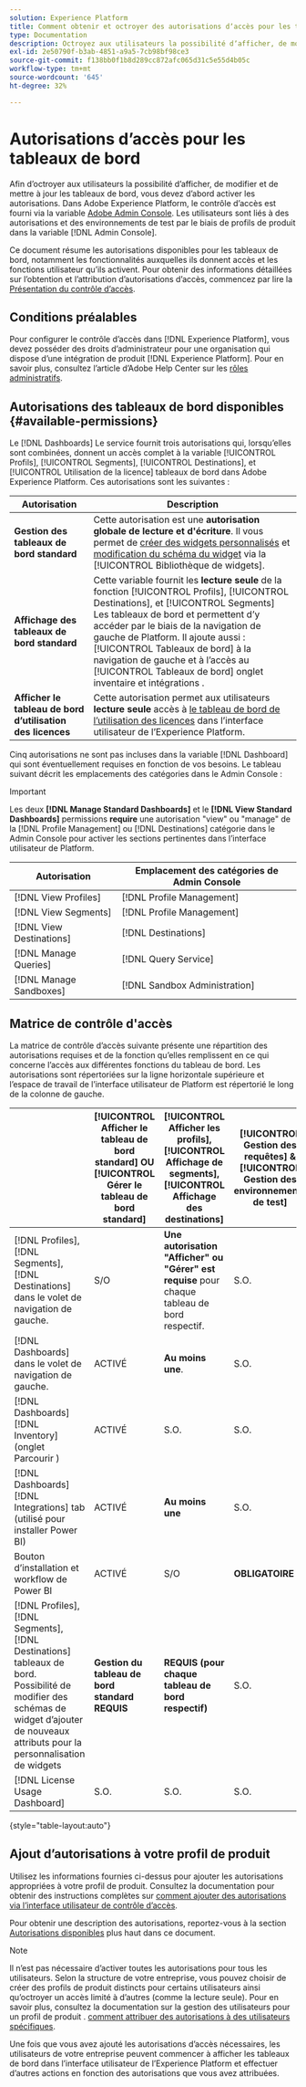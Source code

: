 ```yaml
---
solution: Experience Platform
title: Comment obtenir et octroyer des autorisations dʼaccès pour les tableaux de bord Experience Platform
type: Documentation
description: Octroyez aux utilisateurs la possibilité dʼafficher, de modifier et de mettre à jour les tableaux de bord Experience Platform à lʼaide dʼAdobe Admin Console.
exl-id: 2e50790f-b3ab-4851-a9a5-7cb98bf98ce3
source-git-commit: f138bb0f1b8d289cc872afc065d31c5e55d4b05c
workflow-type: tm+mt
source-wordcount: '645'
ht-degree: 32%

---
```


# Autorisations dʼaccès pour les tableaux de bord

Afin dʼoctroyer aux utilisateurs la possibilité dʼafficher, de modifier et de mettre à jour les tableaux de bord, vous devez dʼabord activer les autorisations. Dans Adobe Experience Platform, le contrôle d’accès est fourni via la variable [Adobe Admin Console](https://adminconsole.adobe.com/). Les utilisateurs sont liés à des autorisations et des environnements de test par le biais de profils de produit dans la variable [!DNL Admin Console].

Ce document résume les autorisations disponibles pour les tableaux de bord, notamment les fonctionnalités auxquelles ils donnent accès et les fonctions utilisateur qu’ils activent. Pour obtenir des informations détaillées sur lʼobtention et lʼattribution dʼautorisations dʼaccès, commencez par lire la [Présentation du contrôle dʼaccès](../access-control/home.md).

## Conditions préalables

Pour configurer le contrôle dʼaccès dans [!DNL Experience Platform], vous devez posséder des droits dʼadministrateur pour une organisation qui dispose dʼune intégration de produit [!DNL Experience Platform]. Pour en savoir plus, consultez l’article d’Adobe Help Center sur les [rôles administratifs](https://helpx.adobe.com/fr/enterprise/using/admin-roles.html).

## Autorisations des tableaux de bord disponibles {#available-permissions}

Le [!DNL Dashboards] Le service fournit trois autorisations qui, lorsqu’elles sont combinées, donnent un accès complet à la variable [!UICONTROL Profils], [!UICONTROL Segments], [!UICONTROL Destinations], et [!UICONTROL Utilisation de la licence] tableaux de bord dans Adobe Experience Platform. Ces autorisations sont les suivantes :

| Autorisation | Description |
|---|---|
| **Gestion des tableaux de bord standard** | Cette autorisation est une **autorisation globale de lecture et d&#39;écriture**. Il vous permet de [créer des widgets personnalisés](./customize/custom-widgets.md) et [modification du schéma du widget](./customize/edit-schema.md) via la [!UICONTROL Bibliothèque de widgets]. |
| **Affichage des tableaux de bord standard** | Cette variable fournit les **lecture seule** de la fonction [!UICONTROL Profils], [!UICONTROL Destinations], et [!UICONTROL Segments] Les tableaux de bord et permettent d’y accéder par le biais de la navigation de gauche de Platform. Il ajoute aussi : [!UICONTROL Tableaux de bord] à la navigation de gauche et à l’accès au [!UICONTROL Tableaux de bord] onglet inventaire et intégrations . |
| **Afficher le tableau de bord d’utilisation des licences** | Cette autorisation permet aux utilisateurs **lecture seule** accès à [le tableau de bord de l’utilisation des licences](./guides/license-usage.md) dans l’interface utilisateur de l’Experience Platform. |

Cinq autorisations ne sont pas incluses dans la variable [!DNL Dashboard] qui sont éventuellement requises en fonction de vos besoins. Le tableau suivant décrit les emplacements des catégories dans le Admin Console :

>[!IMPORTANT]
>
>Les deux **[!DNL Manage Standard Dashboards]** et le **[!DNL View Standard Dashboards]** permissions **require** une autorisation &quot;view&quot; ou &quot;manage&quot; de la [!DNL Profile Management] ou [!DNL Destinations] catégorie dans le Admin Console pour activer les sections pertinentes dans l’interface utilisateur de Platform.

| Autorisation | Emplacement des catégories de Admin Console |
|---|---|
| [!DNL View Profiles] | [!DNL Profile Management] |
| [!DNL View Segments] | [!DNL Profile Management] |
| [!DNL View Destinations] | [!DNL Destinations] |
| [!DNL Manage Queries] | [!DNL Query Service] |
| [!DNL Manage Sandboxes] | [!DNL Sandbox Administration] |

## Matrice de contrôle d&#39;accès

La matrice de contrôle d’accès suivante présente une répartition des autorisations requises et de la fonction qu’elles remplissent en ce qui concerne l’accès aux différentes fonctions du tableau de bord. Les autorisations sont répertoriées sur la ligne horizontale supérieure et l’espace de travail de l’interface utilisateur de Platform est répertorié le long de la colonne de gauche.

|  | [!UICONTROL Afficher le tableau de bord standard] OU [!UICONTROL Gérer le tableau de bord standard] | [!UICONTROL Afficher les profils],<br/>[!UICONTROL Affichage de segments],<br/> [!UICONTROL Affichage des destinations] | [!UICONTROL Gestion des requêtes] &amp; [!UICONTROL Gestion des environnements de test] | [!UICONTROL Afficher le tableau de bord d’utilisation des licences] |
|---|---|---|---|---|
| [!DNL Profiles],<br/>[!DNL Segments],<br/>[!DNL Destinations] dans le volet de navigation de gauche. | S/O | **Une autorisation &quot;Afficher&quot; ou &quot;Gérer&quot; est requise** pour chaque tableau de bord respectif. | S.O. | S.O. |
| [!DNL Dashboards] dans le volet de navigation de gauche. | ACTIVÉ | **Au moins une**. | S.O. | S.O. |
| [!DNL Dashboards] [!DNL Inventory] <br/>(onglet Parcourir ) | ACTIVÉ | S.O. | S.O. | S.O. |
| [!DNL Dashboards] [!DNL Integrations] tab <br/>(utilisé pour installer Power BI) | ACTIVÉ | **Au moins une** | S.O. | S.O. |
| Bouton d’installation et workflow de Power BI | ACTIVÉ | S/O | **OBLIGATOIRE** | S/O |
| [!DNL Profiles],<br/>[!DNL Segments],<br/>[!DNL Destinations] tableaux de bord.<br/>Possibilité de modifier des schémas de widget d’ajouter de nouveaux attributs pour la personnalisation de widgets | **Gestion du tableau de bord standard REQUIS** | **REQUIS (pour chaque tableau de bord respectif)** | S.O. | S.O. |
| [!DNL License Usage Dashboard] | S.O. | S.O. | S.O. | ACTIVÉ |

{style=&quot;table-layout:auto&quot;}

## Ajout d’autorisations à votre profil de produit

Utilisez les informations fournies ci-dessus pour ajouter les autorisations appropriées à votre profil de produit. Consultez la documentation pour obtenir des instructions complètes sur [comment ajouter des autorisations via l’interface utilisateur de contrôle d’accès](../access-control/ui/permissions.md).

Pour obtenir une description des autorisations, reportez-vous à la section [Autorisations disponibles](#available-permissions) plus haut dans ce document.

>[!NOTE]
>
>Il nʼest pas nécessaire dʼactiver toutes les autorisations pour tous les utilisateurs. Selon la structure de votre entreprise, vous pouvez choisir de créer des profils de produit distincts pour certains utilisateurs ainsi quʼoctroyer un accès limité à dʼautres (comme la lecture seule). Pour en savoir plus, consultez la documentation sur la gestion des utilisateurs pour un profil de produit . [comment attribuer des autorisations à des utilisateurs spécifiques](../access-control/ui/users.md).

Une fois que vous avez ajouté les autorisations d’accès nécessaires, les utilisateurs de votre entreprise peuvent commencer à afficher les tableaux de bord dans l’interface utilisateur de l’Experience Platform et effectuer d’autres actions en fonction des autorisations que vous avez attribuées.
